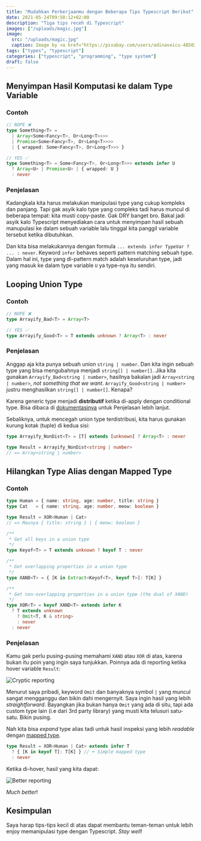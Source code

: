 ```yaml
---
title: "Mudahkan Perkerjaanmu dengan Beberapa Tips Typescript Berikut"
date: 2021-05-24T09:58:12+02:00
description: "Tiga tips receh di Typescript"
images: ["/uploads/magic.jpg"]
image:
  src: "/uploads/magic.jpg"
  caption: Image by <a href="https://pixabay.com/users/adinavoicu-485024/?utm_source=link-attribution&amp;utm_medium=referral&amp;utm_campaign=image&amp;utm_content=1339696">Adina Voicu</a> from <a href="https://pixabay.com/?utm_source=link-attribution&amp;utm_medium=referral&amp;utm_campaign=image&amp;utm_content=1339696">Pixabay</a>
tags: ["types", "typescript"]
categories: ["typescript", "programming", "type system"]
draft: false
---
```


## Menyimpan Hasil Komputasi ke dalam Type Variable

### Contoh

```ts
// NOPE ❌
type Something<T> =
  | Array<Some<Fancy<T>, Or<Long<T>>>>
  | Promise<Some<Fancy<T>, Or<Long<T>>>>
  | { wrapped: Some<Fancy<T>, Or<Long<T>>> }
```

```ts
// YES ✅
type Something<T> = Some<Fancy<T>, Or<Long<T>>> extends infer U
  ? Array<U> | Promise<U> | { wrapped: U }
  : never
```

### Penjelasan

Kadangkala kita harus melakukan manipulasi type yang cukup kompleks dan panjang. Tapi gak asyik kalo type yang compleks tadi harus muncul di beberapa tempat: kita musti copy-paste. Gak DRY banget bro. Bakal jadi asyik kalo Typescript menyediakan cara untuk menyimpan hasil sebuah manupulasi ke dalam sebuah variable lalu tinggal kita panggil variable tersebut ketika dibutuhkan.

Dan kita bisa melakukannya dengan formula `... extends infer TypeVar ? ... : never`. Keyword `infer` behaves seperti pattern matching sebuah type. Dalam hal ini, type yang di-pattern match adalah keseluruhan type, jadi yang masuk ke dalam type variable `U` ya type-nya itu sendiri.

## Looping Union Type

### Contoh

```ts
// NOPE ❌
type Arrayify_Bad<T> = Array<T>
```

```ts
// YES ✅
type Arrayify_Good<T> = T extends unknown ? Array<T> : never
```

### Penjelasan

Anggap aja kita punya sebuah union `string | number`. Dan kita ingin sebuah type yang bisa mengubahnya menjadi `string[] | number[]`. Jika kita gunakan `Arrayify_Bad<string | number>`, hasilnya bakalan jadi `Array<string | number>`, _not something that we want_. `Arrayify_Good<string | number>` justru menghasilkan `string[] | number[]`. Kenapa?

Karena generic type menjadi **distributif** ketika di-apply dengan conditional type. Bisa dibaca di [dokumentasinya](https://www.typescriptlang.org/docs/handbook/2/conditional-types.html#distributive-conditional-types) untuk Penjelasan lebih lanjut.

Sebaliknya, untuk mencegah union type terdistribusi, kita harus gunakan kurung kotak (tuple) di kedua sisi:

```ts
type Arrayify_NonDist<T> = [T] extends [unknown] ? Array<T> : never

type Result = Arrayify_NonDist<string | number>
// => Array<string | number>
```

## Hilangkan Type Alias dengan Mapped Type

### Contoh

```ts
type Human = { name: string, age: number, title: string }
type Cat   = { name: string, age: number, meow: boolean }

type Result = XOR<Human | Cat>
// => Maunya { title: string } | { meow: boolean }

/**
 * Get all keys in a union type
 */
type Keyof<T> = T extends unknown ? keyof T : never

/**
 * Get overlapping properties in a union type
 */
type XAND<T> = { [K in Extract<Keyof<T>, keyof T>]: T[K] }

/**
 * Get non-overlapping properties in a union type (the dual of XAND)
 */
type XOR<T> = keyof XAND<T> extends infer K
  ? T extends unknown
    ? Omit<T, K & string>
    : never
  : never
```

### Penjelasan

Kamu gak perlu pusing-pusing memahami `XAND` atau `XOR` di atas, karena bukan itu poin yang ingin saya tunjukkan. Poinnya ada di reporting ketika hover variable `Result`:

![Cryptic reporting](/uploads/cryptic-reporting.png)

Menurut saya pribadi, keyword `Omit` dan banyaknya symbol `|` yang muncul sangat mengganggu dan bikin dahi mengernyit. Saya ingin hasil yang lebih _straightforward_. Bayangkan jika bukan hanya `Omit` yang ada di situ, tapi ada custom type lain (i.e dari 3rd party library) yang musti kita telusuri satu-satu. Bikin pusing.

Nah kita bisa _expand_ type alias tadi untuk hasil inspeksi yang lebih _readable_ dengan [mapped type](https://www.typescriptlang.org/docs/handbook/2/mapped-types.html).

```ts
type Result = XOR<Human | Cat> extends infer T
  ? { [K in keyof T]: T[K] } // ⬅️ Simple mapped type
  : never
```

Ketika di-hover, hasil yang kita dapat:

![Better reporting](/uploads/better-reporting.png)

_Much better_!

## Kesimpulan

Saya harap tips-tips kecil di atas dapat membantu teman-teman untuk lebih enjoy memanipulasi type dengan Typescript. _Stay well_!
